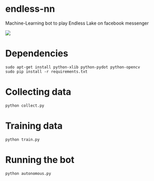 # endless-nn
Machine-Learning bot to play Endless Lake on facebook messenger

![](https://giant.gfycat.com/CarefreeBreakableAsiaticlesserfreshwaterclam.gif)

# Dependencies
```
sudo apt-get install python-xlib python-pydot python-opencv
sudo pip install -r requirements.txt
```

# Collecting data
```
python collect.py
```

# Training data
```
python train.py
```

# Running the bot
```
python autonomous.py
```
